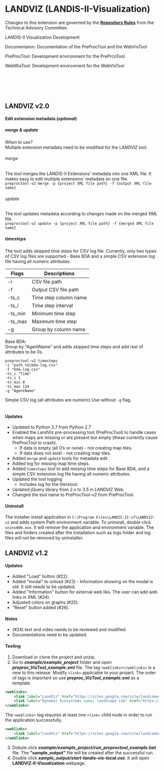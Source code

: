 LANDVIZ (LANDIS-II-Visualization)
========================

Changes to this extension are governed by the [**Repository Rules**](https://sites.google.com/site/landismodel/developers/developers-blog/repositoryrulesfromthetechnicaladvisorycommittee) from the Technical Advisory Committee.

LANDIS-II Visualization Development

Documentaion: Documentation of the PreProcTool and the WebVisTool

PreProcTool: Development environment for the PrePrcoTool

WebWisTool: Development environment for the WebVisTool

<br></br>
<br></br>
## LANDVIZ v2.0
#### Edit extension metadata (_optional_)

##### merge & update
_When to use?_ </br>
Multiple extension metadata need to be modified for the LANDVIZ tool.
###### merge
The tool merges the LANDIS-II Extensions' metadata into one XML file. It makes easy
to edit multiple extensions' metadata on one file.</br>
```preproctool-v2 merge -p {project XML file path} -f {output XML file name}```
###### update
The tool updates metadata according to changes made on
the merged XML file.</br>
```preproctool-v2 update -p {project XML file path} -f {merged XML file name}```  
##### timesteps
The tool adds skipped time steps for CSV log file. Currently, only two types 
of CSV log files are supported - Base BDA and a simple CSV extension log file
having all numeric attributes.

| Flags | Descriptions |
| -----| ----------- |
| -i    | CSV file path |
| -f    | Output CSV file path |
| -ts_c | Time step column name |
| -ts_i | Time step interval |
| -ts_min | Minimum time step |
| -ts_max | Maximum time step |
| -g    | Group by column name |

Base BDA:</br>
Group by "AgentName" and adds skipped time steps and add rest of attributes
to be 0s.

```
preproctool-v2 timesteps 
-i "path to\bda-log.csv" 
-f "bda-log.csv"
-ts_c "Time"
-ts_i 1
-ts_min 0
-ts_max 114
-g "AgentName"
```
Simple CSV log (all attributes are numeric)
Use without ```-g``` flag.
</br>
</br>

#### Updates
* Updated to Python 3.7 from Python 2.7
* Enabled the LandViz pre-processing tool (PreProcTool) to handle cases when maps are missing or are present but empty (these currently cause PreProcTool to crash).
    * If data is empty (all 0’s or none) - not creating map tiles.
    * If data does not exist - not creating map tiles.
* Added ```merge``` and ```update``` tools for metadata edit.
* Added log for missing map time steps.
* Added ```timesteps``` tool to add missing time steps for Base BDA, and 
  a simple CSV extension log file having all numeric attributes.
* Updated the tool logging
    * Includes log for the tilerstool.
* Updated jQuery library from 2.x to 3.5 in LANDVIZ Web.
* Changed the tool name to PreProcTool-v2 from PreProcTool.

#### Uninstall
The installer install application in ```C:\Program Files\LANDIS-II-v7\LANDVIZ-v2``` and adds system Path environment variable.
To uninstall, double click ```unins000.exe```. It will remove the application and environment variable.  The files and 
folders created after the installation such as logs folder and log files will not be removed by uninstaller.

## LANDVIZ v1.2

#### Updates 
* Added "Load" button (#22).
* Added "modal" to onload (#23) - Information showing on the modal is old.  It still needs to be updated.
* Added "Information" button for external web liks.  The user can add web links in XML (#24).
* Adjusted colors on graphs (#25).
* "Reset" button added (#26).

#### Notes
* (#24) text and video needs to be reviewed and modified.
* Documentations need to be updated.

#### Testing
1. Download or clone the project and unzip.
2. Go to **_example/example\_project_** folder and open **_preproc\_VizTool\_example.xml_** file. The tag ```<weblinks></weblinks>``` is a new to this release.  Modify ```<link>``` applicable to your project.  The order of tags is important so use **_preproc\_VizTool\_example.xml_** as a template.
```xml
<weblinks>
	<link label="LandViz" href="https://sites.google.com/site/landismodel/tools/viz-tool" />
	<link label="Dynamic Ecosystems &amp; Landscape Lab" href="https://sites.google.com/a/ncsu.edu/dynamic-ecosystems-landscape-lab" />
</weblinks>
```
The ```<weblinks>``` tag requires at least one ```<link>``` child node in order to run the application successfully. 
```xml
<weblinks>
	<link label="LandViz" href="https://sites.google.com/site/landismodel/tools/viz-tool" />
</weblinks>
```
3. Dobule click **_example/example\_project/run\_preproctool\_example.bat_** file.  The **"sample\_output"** file will be created after the successful run.
4. Double click **_sample_output/start-landis-vis-local.exe_**.  It will open **LANDVIZ-II-Visualization** webpage.



